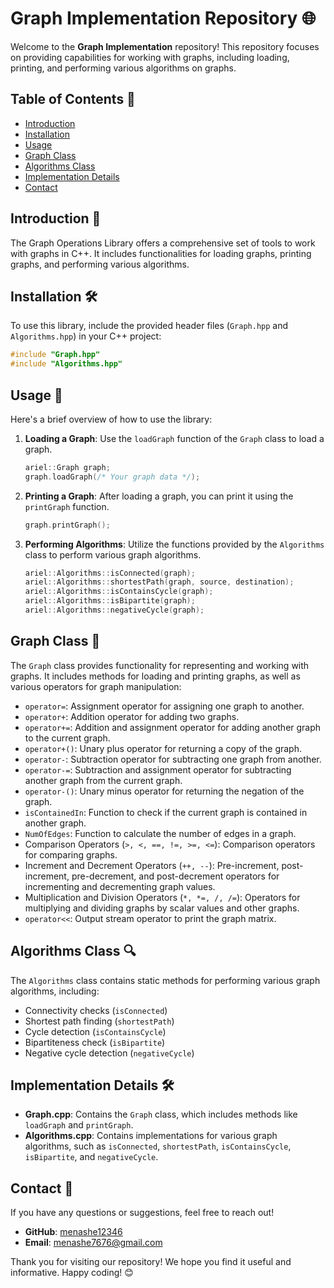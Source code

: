 
# Graph Implementation Repository 🌐

Welcome to the **Graph Implementation** repository! This repository focuses on providing capabilities for working with graphs, including loading, printing, and performing various algorithms on graphs.

## Table of Contents 📑

- [Introduction](##introduction)
- [Installation](#installation)
- [Usage](#usage)
- [Graph Class](#graph-class)
- [Algorithms Class](#algorithms-class)
- [Implementation Details](#implementation-details)
- [Contact](#contact)

## Introduction 📝

The Graph Operations Library offers a comprehensive set of tools to work with graphs in C++. It includes functionalities for loading graphs, printing graphs, and performing various algorithms.

## Installation 🛠️

To use this library, include the provided header files (`Graph.hpp` and `Algorithms.hpp`) in your C++ project:

```cpp
#include "Graph.hpp"
#include "Algorithms.hpp"
```

## Usage 🚀

Here's a brief overview of how to use the library:

1. **Loading a Graph**: Use the `loadGraph` function of the `Graph` class to load a graph.

    ```cpp
    ariel::Graph graph;
    graph.loadGraph(/* Your graph data */);
    ```

2. **Printing a Graph**: After loading a graph, you can print it using the `printGraph` function.

    ```cpp
    graph.printGraph();
    ```

3. **Performing Algorithms**: Utilize the functions provided by the `Algorithms` class to perform various graph algorithms.

    ```cpp
    ariel::Algorithms::isConnected(graph);
    ariel::Algorithms::shortestPath(graph, source, destination);
    ariel::Algorithms::isContainsCycle(graph);
    ariel::Algorithms::isBipartite(graph);
    ariel::Algorithms::negativeCycle(graph);
    ```

## Graph Class 🌲

The `Graph` class provides functionality for representing and working with graphs. It includes methods for loading and printing graphs, as well as various operators for graph manipulation:

- `operator=`: Assignment operator for assigning one graph to another.
- `operator+`: Addition operator for adding two graphs.
- `operator+=`: Addition and assignment operator for adding another graph to the current graph.
- `operator+()`: Unary plus operator for returning a copy of the graph.
- `operator-`: Subtraction operator for subtracting one graph from another.
- `operator-=`: Subtraction and assignment operator for subtracting another graph from the current graph.
- `operator-()`: Unary minus operator for returning the negation of the graph.
- `isContainedIn`: Function to check if the current graph is contained in another graph.
- `NumOfEdges`: Function to calculate the number of edges in a graph.
- Comparison Operators (`>, <, ==, !=, >=, <=`): Comparison operators for comparing graphs.
- Increment and Decrement Operators (`++, --`): Pre-increment, post-increment, pre-decrement, and post-decrement operators for incrementing and decrementing graph values.
- Multiplication and Division Operators (`*, *=, /, /=`): Operators for multiplying and dividing graphs by scalar values and other graphs.
- `operator<<`: Output stream operator to print the graph matrix.

## Algorithms Class 🔍

The `Algorithms` class contains static methods for performing various graph algorithms, including:

- Connectivity checks (`isConnected`)
- Shortest path finding (`shortestPath`)
- Cycle detection (`isContainsCycle`)
- Bipartiteness check (`isBipartite`)
- Negative cycle detection (`negativeCycle`)

## Implementation Details 🛠️

- **Graph.cpp**: Contains the `Graph` class, which includes methods like `loadGraph` and `printGraph`.
- **Algorithms.cpp**: Contains implementations for various graph algorithms, such as `isConnected`, `shortestPath`, `isContainsCycle`, `isBipartite`, and `negativeCycle`.

## Contact 📧

If you have any questions or suggestions, feel free to reach out!

- **GitHub**: [menashe12346](https://github.com/menashe12346)
- **Email**: [menashe7676@gmail.com](mailto:menashe7676@gmail.com)

Thank you for visiting our repository! We hope you find it useful and informative. Happy coding! 😊
